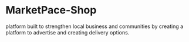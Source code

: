 # MarketPace-Shop
platform built to strengthen local business and communities by creating a platform to advertise and creating delivery options.
